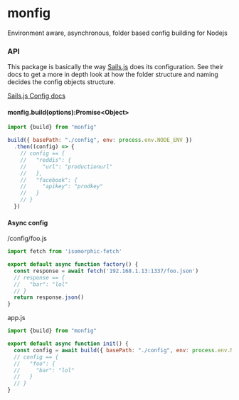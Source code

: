 # monfig
Environment aware, asynchronous, folder based config building for Nodejs

### API
This package is basically the way [Sails.js](http://sailsjs.org/) does its configuration.
See their docs to get a more in depth look at how the folder structure and naming decides the config objects structure.

[Sails.js Config docs](http://sailsjs.org/documentation/concepts/configuration)

#### monfig.build(options):Promise\<Object\>
```javascript
import {build} from "monfig"

build({ basePath: "./config", env: process.env.NODE_ENV })
  .then((config) => {
    // config == {
    //   "reddis": {
    //     "url": "productionurl"
    //   },
    //   "facebook": {
    //     "apikey": "prodkey"
    //   }
    // }
  })
```

#### Async config

/config/foo.js
```javascript
import fetch from 'isomorphic-fetch'

export default async function factory() {
  const response = await fetch('192.168.1.13:1337/foo.json')
  // response == {
  //   "bar": "lol"
  // }
  return response.json()
}
```

app.js
```javascript
import {build} from "monfig"

export default async function init() {
  const config = await build({ basePath: "./config", env: process.env.NODE_ENV })
  // config == {
  //   "foo": {
  //     "bar": "lol"
  //   }
  // }
}
```

